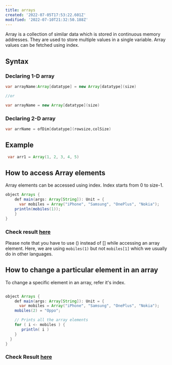 ```yaml
---
title: arrays
created: '2022-07-05T17:53:22.601Z'
modified: '2022-07-10T21:32:50.188Z'
---
```


Array is a collection of similar data which is stored in continuous memory addresses. They are used to store multiple values in a single variable. Array values can be fetched using index. 

## Syntax

### Declaring 1-D array

```java
var arrayName:Array[datatype] = new Array[datatype](size)

//or

var arrayName = new Array[datatype](size)
```

### Declaring 2-D array

```java
var arrName = ofDim[datatype](rowsize,colSize)
```
## Example

```java
 var arr1 = Array(1, 2, 3, 4, 5)
```

## How to access Array elements

Array elements can be accessed using index. Index starts from 0 to size-1.

```java
object Arrays {
	def main(args: Array[String]): Unit = {
	  var mobiles = Array("iPhone", "Samsung", "OnePlus", "Nokia");
    println(mobiles(1));
	}
}
```
### Check result [here](https://onecompiler.com/scala/3vwn2w22d)

Please note that you have to use () instead of [] while accessing an array element. Here, we are using `mobiles(1)` but not `mobiles[1]` which we usually do in other languages.

## How to change a particular element in an array

To change a specific element in an array, refer it's index. 


```java

object Arrays {
	def main(args: Array[String]): Unit = {
	  var mobiles = Array("iPhone", "Samsung", "OnePlus", "Nokia");
    mobiles(2) = "Oppo";

    // Prints all the array elements
    for ( i <- mobiles ) {
       println( i )
    }
  }
}
```
### Check Result [here](https://onecompiler.com/scala/3vwn356vg)

